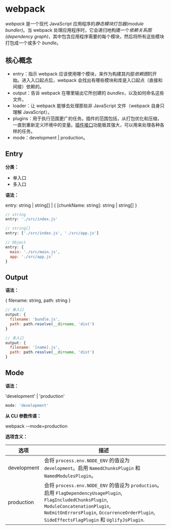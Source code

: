 # webpack

*webpack* 是一个现代  JavaScript 应用程序的*静态模块打包器(module bundler)*。当 webpack 处理应用程序时，它会递归地构建一个*依赖关系图(dependency graph)*，其中包含应用程序需要的每个模块，然后将所有这些模块打包成一个或多个 *bundle*。

## 核心概念

- entry：指示 webpack 应该使用哪个模块，来作为构建其内部*依赖图*的开始。进入入口起点后，webpack 会找出有哪些模块和库是入口起点（直接和间接）依赖的。
- output：告诉 webpack 在哪里输出它所创建的 *bundles*，以及如何命名这些文件。
- loader：让 webpack 能够去处理那些非 JavaScript 文件（webpack 自身只理解 JavaScript）。
- plugins：用于执行范围更广的任务。插件的范围包括，从打包优化和压缩，一直到重新定义环境中的变量。[插件接口](https://www.webpackjs.com/api/plugins)功能极其强大，可以用来处理各种各样的任务。
- mode：development | production。

## Entry

**分类：**

- 单入口
- 多入口

**语法：**

entry: string | string[] | { [chunkName: string]: string | string[] }

```js
// string
entry: './src/index.js'

// string[]
entry: ['./src/index.js', './src/app.js']

// Object
entry: {
  main: './src/main.js',
  app: './src/app.js'
}
```

## Output

**语法：**

{ filename: string, path: string }

```js
// 单入口
output: {
  filename: 'bundle.js',
  path: path.resolve(__dirname, 'dist')
}

// 多入口
output: {
  filename: '[name].js',
  path: path.resolve(__dirname, 'dist')
}
```

## Mode

**语法：**

'development' | 'production'

```js
mode: 'development'
```

**从 CLI 参数传递：**

webpack --mode=production

**选项含义：**

| **选项**    | **描述**                                                     |
| ----------- | ------------------------------------------------------------ |
| development | 会将 `process.env.NODE_ENV` 的值设为 `development`。启用 `NamedChunksPlugin` 和 `NamedModulesPlugin`。 |
| production  | 会将 `process.env.NODE_ENV` 的值设为 `production`。启用 `FlagDependencyUsagePlugin`, `FlagIncludedChunksPlugin`, `ModuleConcatenationPlugin`, `NoEmitOnErrorsPlugin`, `OccurrenceOrderPlugin`, `SideEffectsFlagPlugin` 和 `UglifyJsPlugin`. |


